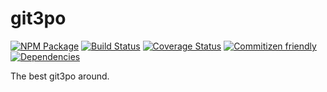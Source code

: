 # git3po
[![NPM Package](https://badge.fury.io/js/git3po.svg)](https://www.npmjs.com/package/git3po)
[![Build Status](https://travis-ci.org/patrickhulce/git3po.svg?branch=master)](https://travis-ci.org/patrickhulce/git3po)
[![Coverage Status](https://coveralls.io/repos/github/patrickhulce/git3po/badge.svg?branch=master)](https://coveralls.io/github/patrickhulce/git3po?branch=master)
[![Commitizen friendly](https://img.shields.io/badge/commitizen-friendly-brightgreen.svg)](http://commitizen.github.io/cz-cli/)
[![Dependencies](https://david-dm.org/patrickhulce/git3po.svg)](https://david-dm.org/patrickhulce/git3po)

The best git3po around.
